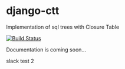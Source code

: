 django-ctt
==========

Implementation of sql trees with Closure Table


[![Build Status](https://travis-ci.org/HiddenData/django-ctt.png?branch=master)](https://travis-ci.org/HiddenData/django-ctt)


Documentation is coming soon...

slack test 2
